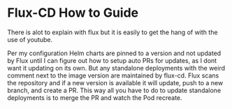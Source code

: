 # Flux-CD How to Guide

There is alot to explain with flux but it is easily to get the hang of with the use of youtube.

Per my configuration Helm charts are pinned to a version and not updated by Flux until I can figure out how to setup auto PRs for updates, as I dont want it updating on its own. But any standalone deployments with the weird comment next to the image version are maintained by flux-cd. Flux scans the repository and if a new version is available it will update, push to a new branch, and create a PR. This way all you have to do to update standalone deployments is to merge the PR and watch the Pod recreate.
